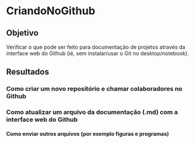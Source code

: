 # CriandoNoGithub

## Objetivo

Verificar o que pode ser feito para documentação de projetos através da interface web do Github (ié, sem instalar/usar o Git no desktop/notebook).

## Resultados

### Como criar um novo repositório e chamar colaboradores no Github
### Como atualizar um arquivo da documentação (.md) com a interface web do Github
#### Como enviar outros arquivos (por exemplo figuras e programas)
